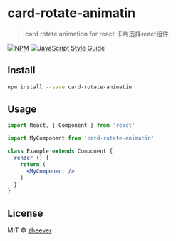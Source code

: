 # card-rotate-animatin

> card rotate animation for react  卡片选择react组件

[![NPM](https://img.shields.io/npm/v/card-rotate-animatin.svg)](https://www.npmjs.com/package/card-rotate-animatin) [![JavaScript Style Guide](https://img.shields.io/badge/code_style-standard-brightgreen.svg)](https://standardjs.com)

## Install

```bash
npm install --save card-rotate-animatin
```

## Usage

```jsx
import React, { Component } from 'react'

import MyComponent from 'card-rotate-animatin'

class Example extends Component {
  render () {
    return (
      <MyComponent />
    )
  }
}
```

## License

MIT © [zheever](https://github.com/zheever)
